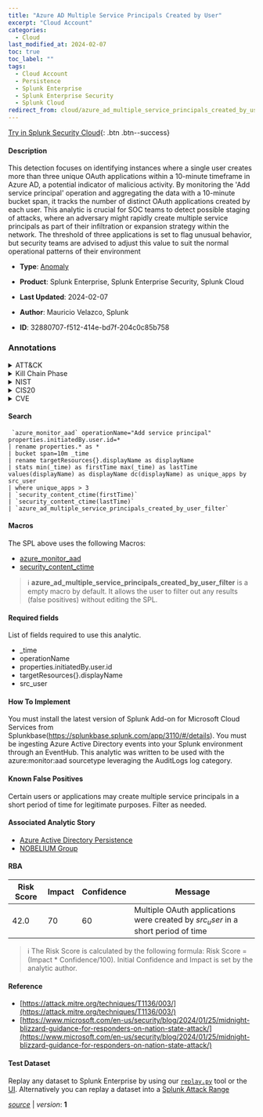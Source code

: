 ```yaml
---
title: "Azure AD Multiple Service Principals Created by User"
excerpt: "Cloud Account"
categories:
  - Cloud
last_modified_at: 2024-02-07
toc: true
toc_label: ""
tags:
  - Cloud Account
  - Persistence
  - Splunk Enterprise
  - Splunk Enterprise Security
  - Splunk Cloud
redirect_from: cloud/azure_ad_multiple_service_principals_created_by_user/
---
```




[Try in Splunk Security Cloud](https://www.splunk.com/en_us/cyber-security.html){: .btn .btn--success}

#### Description

This detection focuses on identifying instances where a single user creates more than three unique OAuth applications within a 10-minute timeframe in Azure AD, a potential indicator of malicious activity. By monitoring the &#39;Add service principal&#39; operation and aggregating the data with a 10-minute bucket span, it tracks the number of distinct OAuth applications created by each user. This analytic is crucial for SOC teams to detect possible staging of attacks, where an adversary might rapidly create multiple service principals as part of their infiltration or expansion strategy within the network. The threshold of three applications is set to flag unusual behavior, but security teams are advised to adjust this value to suit the normal operational patterns of their environment

- **Type**: [Anomaly](https://github.com/splunk/security_content/wiki/Detection-Analytic-Types)
- **Product**: Splunk Enterprise, Splunk Enterprise Security, Splunk Cloud

- **Last Updated**: 2024-02-07
- **Author**: Mauricio Velazco, Splunk
- **ID**: 32880707-f512-414e-bd7f-204c0c85b758

### Annotations
<details>
  <summary>ATT&CK</summary>

<div markdown="1">

#### [ATT&CK](https://attack.mitre.org/)

| ID          | Technique   | Tactic         |
| ----------- | ----------- |--------------- |
| [T1136.003](https://attack.mitre.org/techniques/T1136/003/) | Cloud Account | Persistence |

</div>
</details>


<details>
  <summary>Kill Chain Phase</summary>

<div markdown="1">

* Installation


</div>
</details>


<details>
  <summary>NIST</summary>

<div markdown="1">

* DE.AE



</div>
</details>

<details>
  <summary>CIS20</summary>

<div markdown="1">

* CIS 10



</div>
</details>

<details>
  <summary>CVE</summary>

<div markdown="1">


</div>
</details>


#### Search

```
 `azure_monitor_aad` operationName="Add service principal" properties.initiatedBy.user.id=* 
| rename properties.* as * 
| bucket span=10m _time 
| rename targetResources{}.displayName as displayName 
| stats min(_time) as firstTime max(_time) as lastTime values(displayName) as displayName dc(displayName) as unique_apps by src_user 
| where unique_apps > 3 
| `security_content_ctime(firstTime)` 
| `security_content_ctime(lastTime)` 
| `azure_ad_multiple_service_principals_created_by_user_filter`
```

#### Macros
The SPL above uses the following Macros:
* [azure_monitor_aad](https://github.com/splunk/security_content/blob/develop/macros/azure_monitor_aad.yml)
* [security_content_ctime](https://github.com/splunk/security_content/blob/develop/macros/security_content_ctime.yml)

> :information_source:
> **azure_ad_multiple_service_principals_created_by_user_filter** is a empty macro by default. It allows the user to filter out any results (false positives) without editing the SPL.



#### Required fields
List of fields required to use this analytic.
* _time
* operationName
* properties.initiatedBy.user.id
* targetResources{}.displayName
* src_user



#### How To Implement
You must install the latest version of Splunk Add-on for Microsoft Cloud Services from Splunkbase(https://splunkbase.splunk.com/app/3110/#/details). You must be ingesting Azure Active Directory events into your Splunk environment through an EventHub. This analytic was written to be used with the azure:monitor:aad sourcetype leveraging the AuditLogs log category.
#### Known False Positives
Certain users or applications may create multiple service principals in a short period of time for legitimate purposes. Filter as needed.

#### Associated Analytic Story
* [Azure Active Directory Persistence](/stories/azure_active_directory_persistence)
* [NOBELIUM Group](/stories/nobelium_group)




#### RBA

| Risk Score  | Impact      | Confidence   | Message      |
| ----------- | ----------- |--------------|--------------|
| 42.0 | 70 | 60 | Multiple OAuth applications were created by $src_user$ in a short period of time |


> :information_source:
> The Risk Score is calculated by the following formula: Risk Score = (Impact * Confidence/100). Initial Confidence and Impact is set by the analytic author.


#### Reference

* [https://attack.mitre.org/techniques/T1136/003/](https://attack.mitre.org/techniques/T1136/003/)
* [https://www.microsoft.com/en-us/security/blog/2024/01/25/midnight-blizzard-guidance-for-responders-on-nation-state-attack/](https://www.microsoft.com/en-us/security/blog/2024/01/25/midnight-blizzard-guidance-for-responders-on-nation-state-attack/)



#### Test Dataset
Replay any dataset to Splunk Enterprise by using our [`replay.py`](https://github.com/splunk/attack_data#using-replaypy) tool or the [UI](https://github.com/splunk/attack_data#using-ui).
Alternatively you can replay a dataset into a [Splunk Attack Range](https://github.com/splunk/attack_range#replay-dumps-into-attack-range-splunk-server)




[*source*](https://github.com/splunk/security_content/tree/develop/detections/cloud/azure_ad_multiple_service_principals_created_by_user.yml) \| *version*: **1**